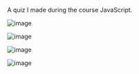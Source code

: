 A quiz I made during the course JavaScript. 

![image](https://user-images.githubusercontent.com/114933424/213717257-8e2fc21a-e1f3-47a0-b4c4-ffdc149cb956.png)

![image](https://user-images.githubusercontent.com/114933424/213718771-a930b9ad-63cf-4971-a79a-fd8303d60d3a.png)

![image](https://user-images.githubusercontent.com/114933424/213719348-45dc35ab-49d1-4b4e-80dc-8fb7987d1000.png)

![image](https://user-images.githubusercontent.com/114933424/213720022-7b188657-d2f6-4a1e-b8a9-f33c7211aaaa.png)

